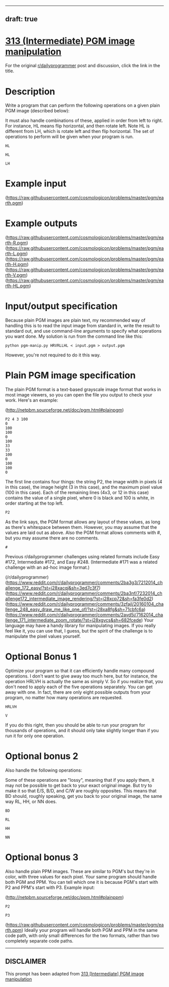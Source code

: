---
draft: true
----

# [313 (Intermediate) PGM image manipulation](https://www.reddit.com/r/dailyprogrammer/comments/68zsoo/20170503_challenge_313_intermediate_pgm_image/)

For the original [r/dailyprogrammer](https://www.reddit.com/r/dailyprogrammer/) post and discussion, click the link in the title.

# Description
Write a program that can perform the following operations on a given plain PGM image (described below):

It must also handle combinations of these, applied in order from left to right. For instance, HL means flip horizontal, and then rotate left. Note HL is different from LH, which is rotate left and then flip horizontal. The set of operations to perform will be given when your program is run.


```
HL
```

```
HL
```

```
LH
```
# Example input
(https://raw.githubusercontent.com/cosmologicon/problems/master/pgm/earth.pgm)
# Example outputs
(https://raw.githubusercontent.com/cosmologicon/problems/master/pgm/earth-R.pgm)
(https://raw.githubusercontent.com/cosmologicon/problems/master/pgm/earth-L.pgm)
(https://raw.githubusercontent.com/cosmologicon/problems/master/pgm/earth-H.pgm)
(https://raw.githubusercontent.com/cosmologicon/problems/master/pgm/earth-V.pgm)
(https://raw.githubusercontent.com/cosmologicon/problems/master/pgm/earth-HL.pgm)
# Input/output specification
Because plain PGM images are plain text, my recommended way of handling this is to read the input image from standard in, write the result to standard out, and use command-line arguments to specify what operations you want done. My solution is run from the command line like this:


```
python pgm-manip.py HRVRLLHL < input.pgm > output.pgm
```
However, you're not required to do it this way.

# Plain PGM image specification
The plain PGM format is a text-based grayscale image format that works in most image viewers, so you can open the file you output to check your work. Here's an example:

(http://netpbm.sourceforge.net/doc/pgm.html#plainpgm)

```
P2 4 3 100
0
100
100
0
100
33
33
100
0
100
100
0
```
The first line contains four things: the string P2, the image width in pixels (4 in this case), the image height (3 in this case), and the maximum pixel value (100 in this case). Each of the remaining lines (4x3, or 12 in this case) contains the value of a single pixel, where 0 is black and 100 is white, in order starting at the top left.


```
P2
```
As the link says, the PGM format allows any layout of these values, as long as there's whitespace between them. However, you may assume that the values are laid out as above. Also the PGM format allows comments with #, but you may assume there are no comments.


```
#
```
Previous r/dailyprogrammer challenges using related formats include Easy #172, Intermediate #172, and Easy #248. (Intermediate #171 was a related challenge with an ad-hoc image format.)

(/r/dailyprogrammer)
(https://www.reddit.com/r/dailyprogrammer/comments/2ba3g3/7212014_challenge_172_easy/?st=j28xacqj&sh=3ed7c3f7)
(https://www.reddit.com/r/dailyprogrammer/comments/2ba3nf/7232014_challenge172_intermediate_image_rendering/?st=j28xcp72&sh=fa3fe0d2)
(https://www.reddit.com/r/dailyprogrammer/comments/3zfajl/20160104_challenge_248_easy_draw_me_like_one_of/?st=j28xa8fg&sh=71cbfc6a)
(https://www.reddit.com/r/dailyprogrammer/comments/2avd5i/7162014_challenge_171_intermediate_zoom_rotate/?st=j28xgvcs&sh=682fcede)
Your language may have a handy library for manipulating images. If you really feel like it, you can use that, I guess, but the spirit of the challenge is to manipulate the pixel values yourself.

# Optional Bonus 1
Optimize your program so that it can efficiently handle many compound operations. I don't want to give away too much here, but for instance, the operation HRLVH is actually the same as simply V. So if you realize that, you don't need to apply each of the five operations separately. You can get away with one. In fact, there are only eight possible outputs from your program, no matter how many operations are requested.


```
HRLVH
```

```
V
```
If you do this right, then you should be able to run your program for thousands of operations, and it should only take slightly longer than if you run it for only one operation.

# Optional bonus 2
Also handle the following operations:

Some of these operations are "lossy", meaning that if you apply them, it may not be possible to get back to your exact original image. But try to make it so that E/S, B/D, and C/W are roughly opposites. This means that BD should, roughly speaking, get you back to your original image, the same way RL, HH, or NN does.


```
BD
```

```
RL
```

```
HH
```

```
NN
```
# Optional bonus 3
Also handle plain PPM images. These are similar to PGM's but they're in color, with three values for each pixel. Your same program should handle both PGM and PPM. You can tell which one it is because PGM's start with P2 and PPM's start with P3. Example input:

(http://netpbm.sourceforge.net/doc/ppm.html#plainppm)

```
P2
```

```
P3
```
(https://raw.githubusercontent.com/cosmologicon/problems/master/pgm/earth.ppm)
Ideally your program will handle both PGM and PPM in the same code path, with only small differences for the two formats, rather than two completely separate code paths.


----
## **DISCLAIMER**
This prompt has been adapted from [313 [Intermediate] PGM image manipulation](https://www.reddit.com/r/dailyprogrammer/comments/68zsoo/20170503_challenge_313_intermediate_pgm_image/
)
